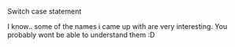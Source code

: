 Switch case statement

I know.. some of the names i came up with are very interesting. You probably wont be able to understand them :D 
